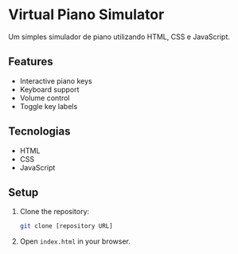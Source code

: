 # Virtual Piano Simulator

Um simples simulador de piano utilizando HTML, CSS e JavaScript.

## Features

- Interactive piano keys
- Keyboard support
- Volume control
- Toggle key labels

## Tecnologias

- HTML
- CSS
- JavaScript

## Setup

1. Clone the repository:

    ```bash
    git clone [repository URL]
    ```

2. Open `index.html` in your browser.

